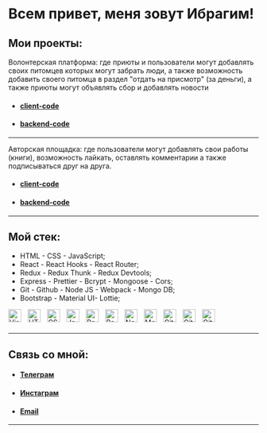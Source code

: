 <h1>Всем привет, меня зовут Ибрагим!</h1>

## Мои проекты:

Волонтерская платформа: где приюты и пользователи могут добавлять своих питомцев которых могут забрать люди, а также возможность добавить своего питомца в раздел "отдать на присмотр" (за деньги), а также приюты могут объявлять сбор и добавлять новости

* #### [client-code](https://github.com/JolyGolfqw/second-life)

* #### [backend-code](https://github.com/JolyGolfqw/second-life-back)

***
Авторская площадка: где пользователи могут добавлять свои работы (книги), возможность лайкать, оставлять комментарии а также подписываться друг на друга.

* #### [client-code](https://github.com/JolyGolfqw/wattpad-frontend)

* #### [backend-code](https://github.com/JolyGolfqw/wattpad-backend)

***

<h2>Мой стек:</h2>
<ul>
<li>HTML - CSS - JavaScript;</li>
<li>React - React Hooks - React Router;</li>
<li>Redux - Redux Thunk - Redux Devtools;</li>
<li>Express - Prettier - Bcrypt - Mongoose - Cors;</li>
<li> Git - Github - Node JS - Webpack - Mongo DB;</li>
<li> Bootstrap - Material UI- Lottie;</li>
</ul>

<img align="left" alt="Visual Studio Code" width="26px" src="https://cdn.jsdelivr.net/gh/devicons/devicon/icons/vscode/vscode-original.svg" style="padding-right:10px;" />

<img align="left" alt="HTML5" width="26px" src="https://cdn.jsdelivr.net/gh/devicons/devicon/icons/html5/html5-original.svg" style="padding-right:10px;" />

<img align="left" alt="CSS3" width="26px" src="https://cdn.jsdelivr.net/gh/devicons/devicon/icons/css3/css3-original.svg" style="padding-right:10px;" />

<img align="left" alt="JavaScript" width="26px" src="https://cdn.jsdelivr.net/gh/devicons/devicon/icons/javascript/javascript-original.svg" style="padding-right:10px;" />

<img align="left" alt="React" width="26px" src="https://cdn.jsdelivr.net/gh/devicons/devicon/icons/react/react-original.svg" style="padding-right:10px;" />
<img align="left" alt="ReduxThunk" width="26px" src="https://cdn4.iconfinder.com/data/icons/logos-brands-5/24/redux-512.png" style="padding-right:10px;" />

<img align="left" alt="Node.js" width="26px" src="https://cdn.jsdelivr.net/gh/devicons/devicon/icons/nodejs/nodejs-original.svg" style="padding-right:10px;" />

<img align="left" alt="MongoDB" width="26px" src="https://cdn.jsdelivr.net/gh/devicons/devicon/icons/mongodb/mongodb-original.svg" style="padding-right:10px;" />

<img align="left" alt="Git" width="26px" src="https://cdn.jsdelivr.net/gh/devicons/devicon/icons/git/git-original.svg" style="padding-right:10px;" />

<img align="left" alt="GitHub" width="26px" src="https://user-images.githubusercontent.com/3369400/139447912-e0f43f33-6d9f-45f8-be46-2df5bbc91289.png" style="padding-right:10px;" />

<img align="left" alt="GitHub" width="26px" src="https://pics.freeicons.io/uploads/icons/png/11490474241551942136-512.png" />
</br>
</br>

***
<h2>Связь со мной:</h2>

* #### [Телеграм](https://t.me/sarda10v)
* #### [Инстаграм](https://www.instagram.com/sarda10v)
* #### [Email](https://e.mail.ru/inbox/?app_id_mytracker=58519&authid=l3k2bh59.ui&back=1%2C1&dwhsplit=s10273.b1ss12743s&from=login%2Cnavi&x-login-auth=1&afterReload=1)

***